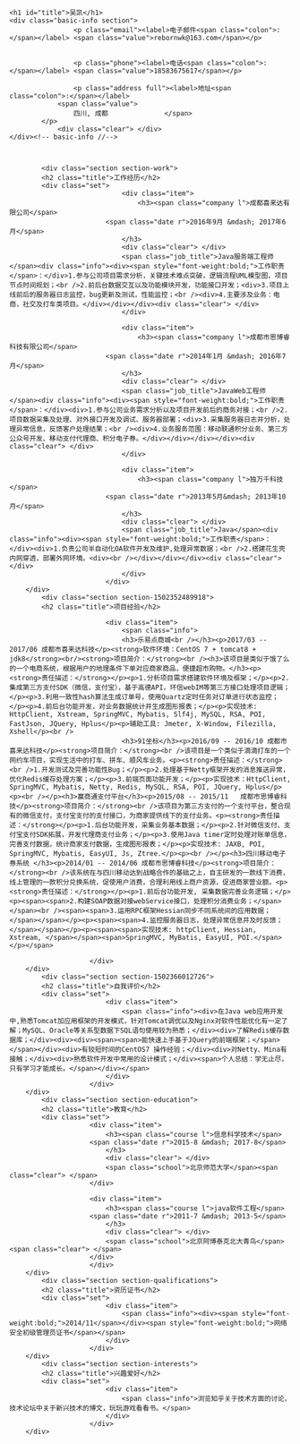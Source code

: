 <div id="main">
	
	<h1 id="title">吴凯</h1>
	<div class="basic-info section">
					<p class="email"><label>电子邮件<span class="colon">:</span></label> <span class="value">rebornwk@163.com</span></p>
		
		
					<p class="phone"><label>电话<span class="colon">:</span></label> <span class="value">18583675617</span></p>
		
					<p class="address full"><label>地址<span class="colon">:</span></label>
				<span class="value">
					四川, 成都				</span>
			</p>
				<div class="clear"> </div>
	</div><!-- basic-info //-->

	
		
			<div class="section section-work">
			<h2 class="title">工作经历</h2>
			<div class="set">
								<div class="item">
									<h3><span class="company l">成都喜来达有限公司</span>
							<span class="date r">2016年9月 &mdash; 2017年6月</span>
								</h3>
								<div class="clear"> </div>
								<span class="job_title">Java服务端工程师</span><div class="info"><div><span style="font-weight:bold;">工作职责</span>：</div>1.参与公司项目需求分析，关键技术难点突破，逻辑流程UML模型图，项目节点时间规划；<br />2.前后台数据交互以及功能模块开发，功能接口开发；<div>3.项目上线前后的服务器日志监控，bug更新及测试，性能监控；<br /><div>4.主要涉及业务：电商，社交及打车类项目。</div></div></div><div class="clear"> </div>
								</div>
							
								<div class="item">
									<h3><span class="company l">成都市思博睿科技有限公司</span>
							<span class="date r">2014年1月 &mdash; 2016年7月</span>
								</h3>
								<div class="clear"> </div>
								<span class="job_title">JavaWeb工程师</span><div class="info"><div><span style="font-weight:bold;">工作职责</span>：</div><div>1.参与公司业务需求分析以及项目开发前后的商务对接；<br />2.项目数据采集及处理、对外接口开发及调试、服务器部署；<div>3.采集服务器日志并分析，处理异常信息，反馈客户处理结果；<br /><div>4.业务服务范围：移动联通积分业务、第三方公众号开发、移动支付代理商、积分电子券。</div></div></div></div><div class="clear"> </div>
								</div>
							
								<div class="item">
									<h3><span class="company l">独万千科技</span>
							<span class="date r">2013年5月&mdash; 2013年10月</span>
								</h3>
								<div class="clear"> </div>
								<span class="job_title">Java</span><div class="info"><div><span style="font-weight:bold;">工作职责</span>：</div><div>1.负责公司半自动化OA软件开发及维护,处理异常数据；<br />2.搭建花生壳内网穿透，部署外网环境。<div><br /></div></div></div><div class="clear"> </div>
								</div>
							</div>
		</div>
			<div class="section section-1502352489918">
			<h2 class="title">项目经验</h2>
			
							<div class="item">
								<span class="info">
								<h3>乐易点商城<br /></h3><p>2017/03 -- 2017/06 成都市喜来达科技</p><strong>软件环境：CentOS 7 + tomcat8 + jdk8</strong><br/><strong>项目简介：</strong><br /><h3>该项目是类似于饿了么的一个电商系统，根据用户的地理条件下单对应商家商品，便捷超市购物。</h3><p><strong>责任描述：</strong></p><p>1.分析项目需求搭建软件环境及框架；</p><p>2.集成第三方支付SDK（微信，支付宝），基于高德API，环信webIM等第三方接口处理项目逻辑；</p><p>3.利用一致性hash算法生成订单号，使用Quartz定时任务对订单进行状态监控；</p><p>4.前后台功能开发，对业务数据统计并生成图形报表；</p><p>实现技术: HttpClient, Xstream, SpringMVC, Mybatis, Slf4j, MySQL, RSA, POI, FastJson, JQuery, Hplus</p><p>辅助工具: Jmeter, X-Window, Filezilla, Xshell</p><br />
								<h3>91坐标</h3><p>2016/09 -- 2016/10 成都市喜来达科技</p><strong>项目简介：</strong><br />该项目是一个类似于滴滴打车的一个网约车项目，实现生活中的打车、拼车、顺风车业务。<p><strong>责任描述：</strong><br />1.开发测试及完善功能性Bug；</p><p>2.处理基于Netty框架开发的消息推送异常，优化Redis缓存处理方案；</p><p>3.前端页面功能开发；</p><p>实现技术：HttpClient, SpringMVC, Mybatis, Netty, Redis, MySQL, RSA, POI, JQuery, Hplus</p><p><br /></p><h3>赢商通支付平台</h3><p>2015/08 -- 2015/11   成都市思博睿科技</p><strong>项目简介：</strong><br />该项目为第三方支付的一个支付平台，整合现有的微信支付，支付宝支付的支付接口，为商家提供线下的支付业务。<p><strong>责任描述：</strong></p><p>1.后台功能开发，采集业务基本数据；</p><p>2.针对微信支付、支付宝支付SDK拓展，开发代理商支付业务；</p><p>3.使用Java timer定时处理对账单信息，完善支付数据，统计商家支付数据，生成图形报表；</p><p>实现技术: JAXB, POI, SpringMVC, Mybatis, EasyUI, Js, Ztree.</p><p><br /></p><h3>四川移动电子券系统 </h3><p>2014/01 -- 2014/06 成都市思博睿科技</p><strong>项目简介：</strong><br />该系统在与四川移动达到战略合作的基础之上，自主研发的一款线下消费，线上管理的一款积分兑换系统，促使用户消费，合理利用线上商户资源，促进商家营业额。<p><strong>责任描述：</strong></p><p>1.前后台功能开发, 采集数据完善业务逻辑；</p><p><span><span>2.构建SOAP数据对接webService接口，处理积分消费业务；</span></span><br /><span><span>3.运用RPC框架Hessian同步不同系统间的应用数据；</span></span></p><p><span><span>4.监控服务器日志，处理异常信息并及时反馈；</span></span></p><p><span><span>实现技术: httpClient, Hessian, Xstream, </span></span><span>SpringMVC, MyBatis, EasyUI, POI.</span></p></span>
							
						</div>
		</div>
			<div class="section section-1502366012726">
			<h2 class="title">自我评价</h2>
			<div class="set">
							<div class="item">
								<span class="info"><div>在Java web应用开发中,熟悉Tomcat加应用框架的开发模式，针对Tomcat调优以及Nginx对软件性能优化有一定了解；MySQL、Oracle等关系型数据下SQL语句使用较为熟悉；</div><div>了解Redis缓存数据库；</div><div><div><span><span>能快速上手基于JQuery的前端框架；</span></span></div><div>有较短时间的CentOS7 操作经验；</div><div>对Netty、Mina有接触；</div><div>熟悉软件开发中常用的设计模式；</div><span>个人总结：学无止尽，只有学习才能成长。</span></div></span>
							</div>
						</div>
		</div>
			<div class="section section-education">
			<h2 class="title">教育</h2>
			<div class="set">
						<div class="item">
							<h3><span class="course l">信息科学技术</span>
						<span class="date r">2015-8 &mdash; 2017-8</span>
							</h3>
							<div class="clear"> </div>
							<span class="school">北京师范大学</span><span class="clear"> </span>
						</div>
						
						<div class="item">
							<h3><span class="course l">java软件工程</span>
						<span class="date r">2011-7 &mdash; 2013-5</span>
							</h3>
							<div class="clear"> </div>
							<span class="school">北京阿博泰克北大青鸟</span><span class="clear"> </span>
						</div>
						</div>
		</div>
			<div class="section section-qualifications">
			<h2 class="title">资历证书</h2>
			<div class="set">
							<div class="item">
								<span class="info"><div><span style="font-weight:bold;">2014/11</span></div><span style="font-weight:bold;">网络安全初级管理员证书</span></span>
							</div>
						</div>
		</div>
			<div class="section section-interests">
			<h2 class="title">兴趣爱好</h2>
			<div class="set">
							<div class="item">
								<span class="info">浏览知乎关于技术方面的讨论，技术论坛中关于新兴技术的博文，玩玩游戏看看书。</span>
							</div>
						</div>
		</div>
		
</div>
